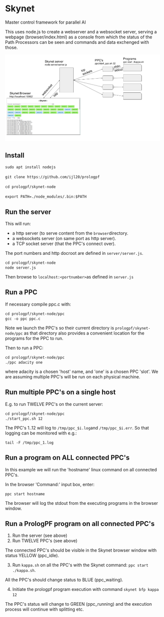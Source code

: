 # Skynet

Master control framework for parallel AI

This uses node.js to create a webserver and a websocket server, serving a webpage (browser/index.html) as
a console from which the status of the Path Processors can be seen and commands and data exchenged with those.

![skynet architecture](images/skynet_architecture.png)

## Install

```
sudo apt install nodejs

git clone https://github.com/ijl20/prologpf

cd prologpf/skynet-node

export PATH=./node_modules/.bin:$PATH
```

## Run the server

This will run:
* a http server (to serve content from the `browser`directory.
* a websockets server (on same port as http server).
* a TCP socket server (that the PPC's connect over).

The port numbers and http docroot are defined in `server/server.js`.

```
cd prologpf/skynet-node
node server.js
```

Then browse to `localhost:<portnumber>`as defined in `server.js`

## Run a PPC

If necessary compile ppc.c with:
```
cd prologpf/skynet-node/ppc
gcc -o ppc ppc.c
```

Note we launch the PPC's so their current directory is `prologpf/skynet-node/ppc` as that directory also
provides a convenient location for the programs for the PPC to run.

Then to run a PPC:
```
cd prologpf/skynet-node/ppc
./ppc adacity one
```
where adacity is a chosen 'host' name, and 'one' is a chosen PPC 'slot'. We are assuming multiple PPC's will
be run on each physical machine.

## Run multiple PPC's on a single host

E.g. to run TWELVE PPC's on the current server:
```
cd prologpf/skynet-node/ppc
./start_ppc.sh 12
```

The PPC's 1..12 will log to `/tmp/ppc_$i.log`and `/tmp/ppc_$i.err`. So that logging can be monitored with e.g.:
```
tail -F /tmp/ppc_1.log
```

## Run a program on ALL connected PPC's

In this example we will run the 'hostname' linux command on all connected PPC's.

In the browser 'Command:' input box, enter:
```
ppc start hostname
```
The browser will log the stdout from the executing programs in the browser window.

## Run a PrologPF program on all connected PPC's

1. Run the server (see above)
2. Run TWELVE PPC's (see above)

The connected PPC's should be visible in the Skynet browser window with status YELLOW (ppc_idle).

3. Run `kappa.sh` on all the PPC's with the Skynet command: `ppc start ./kappa.sh`.

All the PPC's should change status to BLUE (ppc_waiting).

4. Initiate the prologpf program execution with command `skynet bfp kappa 12`

The PPC's status will change to GREEN (ppc_running) and the execution process will continue with splitting etc.
